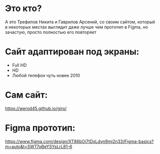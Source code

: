 # Это кто?
А это Трефилов Никита и Гаврилов Арсений, со своим сайтом, который в некоторых местах выглядит даже лучше чем прототип в Figma, но зачастую, просто полностью его повторяет
# Сайт адаптирован под экраны:
- Full HD
- HD
- Любой телефон чуть новее 2010
# Сам сайт:
https://werod45.github.io/giro/
# Figma прототип:
https://www.figma.com/design/XT86bOi7tDxLdyn9mj2n33/Figma-basics?m=auto&t=SWT7qBeYSYsLrL81-6

